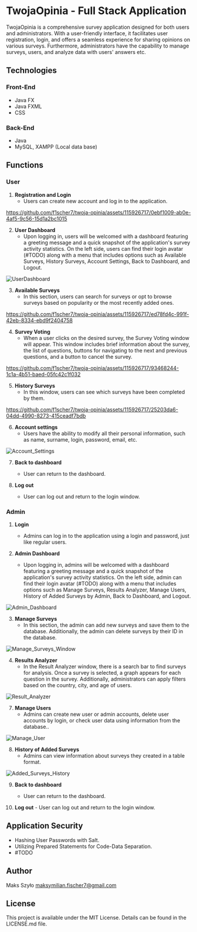 # TwojaOpinia - Full Stack Application

TwojaOpinia is a comprehensive survey application designed for both users and administrators. With a user-friendly interface, it facilitates user registration, login, and offers a seamless experience for sharing opinions on various surveys. Furthermore, administrators have the capability to manage surveys, users, and analyze data with users' answers etc.

## Technologies

### Front-End
- Java FX
- Java FXML
- CSS

### Back-End
- Java
- MySQL, XAMPP (Local data base)

## Functions

### User

   1. **Registration and Login**
      - Users can create new account and log in to the application.

https://github.com/f1scher7/twoja-opinia/assets/115926717/0ebf1009-ab0e-4af5-9c56-15d1a2bc1015

   2. **User Dashboard**
      - Upon logging in, users will be welcomed with a dashboard featuring a greeting message and a quick snapshot of the application's survey activity statistics. On the left side, users can find their login avatar (#TODO) along with a menu that includes options such as Available Surveys, History Surveys, Account Settings, Back to Dashboard, and Logout.
   
   ![UserDashboard](https://github.com/f1scher7/twoja-opinia/assets/115926717/1ab4d415-7d51-4e9f-a7f9-6d85c1854768)

   3. **Available Surveys**
      - In this section, users can search for surveys or opt to browse surveys based on popularity or the most recently added ones.

https://github.com/f1scher7/twoja-opinia/assets/115926717/ed78fd4c-991f-42eb-8334-ebd9f2404758

   4. **Survey Voting**
      - When a user clicks on the desired survey, the Survey Voting window will appear. This window includes brief information about the survey, the list of questions, buttons for navigating to the next and previous questions, and a button to cancel the survey.

https://github.com/f1scher7/twoja-opinia/assets/115926717/93468244-1c1a-4b51-baed-05fc42c1f032
     
   5. **History Surveys**
      - In this window, users can see which surveys have been completed by them.
   
https://github.com/f1scher7/twoja-opinia/assets/115926717/25203da6-04dd-4990-8273-415ceadf7bdb

   6. **Account settings**
      - Users have the ability to modify all their personal information, such as name, surname, login, password, email, etc.
   
   ![Account_Settings](https://github.com/f1scher7/twoja-opinia/assets/115926717/4ac27f6b-f3af-47fd-8f7a-bc36649fb1be)

   7. **Back to dashboard**
      - User can return to the dashboard.
   
   8. **Log out**
      - User can log out and return to the login window.


### Admin

   1. **Login**
      - Admins can log in to the application using a login and password, just like regular users.
   
   2. **Admin Dashboard**
      - Upon logging in, admins will be welcomed with a dashboard featuring a greeting message and a quick snapshot of the application's survey activity statistics. On the left side, admin can find their login avatar (#TODO) along with a menu that includes options such as Manage Surveys, Results Analyzer, Manage Users, History of Added Surveys by Admin, Back to Dashboard, and Logout.
   
   ![Admin_Dashboard](https://github.com/f1scher7/twoja-opinia/assets/115926717/cb7dc646-20bb-4f43-ae14-f31368fa16d9)

   3. **Manage Surveys**
      - In this section, the admin can add new surveys and save them to the database. Additionally, the admin can delete surveys by their ID in the database.
        
   ![Manage_Surveys_Window](https://github.com/f1scher7/twoja-opinia/assets/115926717/5ad7121c-e6be-4833-976b-a31bb16d08f9)

   4. **Results Analyzer**
      - In the Result Analyzer window, there is a search bar to find surveys for analysis. Once a survey is selected, a graph appears for each question in the survey. Additionally, administrators can apply filters based on the country, city, and age of users.
        
   ![Result_Analyzer](https://github.com/f1scher7/twoja-opinia/assets/115926717/85cd77ea-304c-4191-996a-1a86f0947459)

   7. **Manage Users**
      - Admins can create new user or admin accounts, delete user accounts by login, or check user data using information from the database..
   
   ![Manage_User](https://github.com/f1scher7/twoja-opinia/assets/115926717/c1f6811c-56c7-4d65-8ba0-8eb634a18930)

   8. **History of Added Surveys**
      - Admins can view information about surveys they created in a table format.

   ![Added_Surveys_History](https://github.com/f1scher7/twoja-opinia/assets/115926717/6add50de-fb70-4051-852f-a3a2f06b7b90)
   
   9. **Back to dashboard**
      - User can return to the dashboard.
      
   10. **Log out**
      - User can log out and return to the login window.

## Application Security
   - Hashing User Passwords with Salt.
   - Utilizing Prepared Statements for Code-Data Separation.
   - #TODO

## Author

Maks Szyło maksymilian.fischer7@gmail.com

## License

This project is available under the MIT License. Details can be found in the LICENSE.md file.
